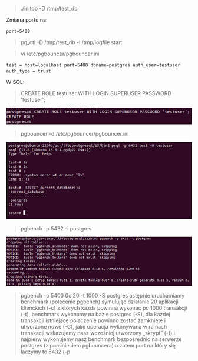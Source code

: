 > ./initdb -D /tmp/test_db

Zmiana portu na:
```
port=5400
```

> pg_ctl -D /tmp/test_db -l /tmp/logfile start

> vi /etc/pgbouncer/pgbouncer.ini
```
test = host=localhost port=5400 dbname=postgres auth_user=testuser
auth_type = trust
```

W SQL:
> CREATE ROLE testuser WITH LOGIN SUPERUSER PASSWORD 'testuser';

![alt text](image-1.png)

> pgbouncer -d /etc/pgbouncer/pgbouncer.ini

![alt](bw1.png)


> pgbench -p 5432 -i postgres

![alt text](image.png)

> pgbench -p 5400 0c 20 -t 1000 -S postgres
astępnie uruchamiamy benchmark (polecenie pgbench) symulując działanie
20 aplikacji klienckich (-c) z których kazda powinna wykonać po 1000
transakcji (-t), benchmark wykonamy na bazie postgres (-S), dla każdej
transakcji istniejące polaczenie powinno zostać zamknięte i utworzone nowe
(-C), jako operacja wykonywana w ramach transkacji wskazujemy nasz
wcześniej utworzony „skrypt” (-f) i najpierw wykonujemy nasz benchmark
bezpośrednio na serwerze postgres (z pominieciem pgbouncera) a zatem
port na który się laczymy to 5432 (-p
